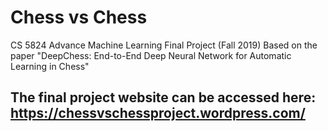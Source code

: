# Chess vs Chess
CS 5824 Advance Machine Learning Final Project (Fall 2019)
Based on the paper "DeepChess: End-to-End Deep Neural Network for Automatic Learning in Chess"

## The final project website can be accessed here: https://chessvschessproject.wordpress.com/
